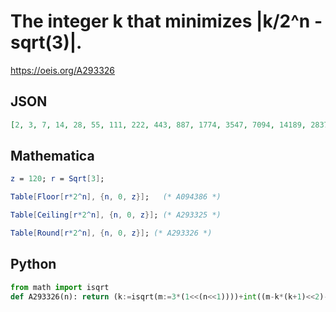 # The integer k that minimizes \|k/2^n \- sqrt\(3\)\|\.
https://oeis.org/A293326
## JSON
```JSON
[2, 3, 7, 14, 28, 55, 111, 222, 443, 887, 1774, 3547, 7094, 14189, 28378, 56756, 113512, 227023, 454047, 908093, 1816187, 3632374, 7264748, 14529495, 29058991, 58117981, 116235962, 232471924, 464943848, 929887697, 1859775393, 3719550787, 7439101574]
```
## Mathematica
```Mathematica
z = 120; r = Sqrt[3];
```
```Mathematica
Table[Floor[r*2^n], {n, 0, z}];   (* A094386 *)
```
```Mathematica
Table[Ceiling[r*2^n], {n, 0, z}]; (* A293325 *)
```
```Mathematica
Table[Round[r*2^n], {n, 0, z}]; (* A293326 *)
```
## Python
```Python
from math import isqrt
def A293326(n): return (k:=isqrt(m:=3*(1<<(n<<1))))+int((m-k*(k+1)<<2)-1>=0) # _Chai Wah Wu_, Jul 28 2022
```
